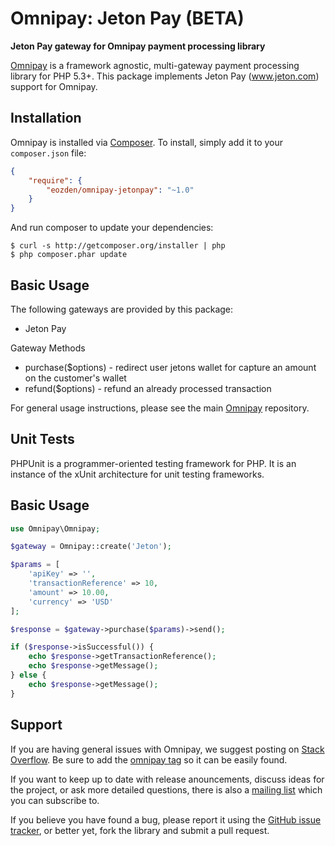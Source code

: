 # Omnipay: Jeton Pay (BETA)

**Jeton Pay gateway for Omnipay payment processing library**

[Omnipay](https://github.com/thephpleague/omnipay) is a framework agnostic, multi-gateway payment
processing library for PHP 5.3+. This package implements Jeton Pay (www.jeton.com) support for Omnipay.

## Installation

Omnipay is installed via [Composer](http://getcomposer.org/). To install, simply add it
to your `composer.json` file:

```json
{
    "require": {
        "eozden/omnipay-jetonpay": "~1.0"
    }
}
```

And run composer to update your dependencies:

    $ curl -s http://getcomposer.org/installer | php
    $ php composer.phar update

## Basic Usage

The following gateways are provided by this package:

* Jeton Pay

Gateway Methods

* purchase($options) - redirect user jetons wallet for capture an amount on the customer's wallet
* refund($options) - refund an already processed transaction

For general usage instructions, please see the main [Omnipay](https://github.com/thephpleague/omnipay)
repository.

## Unit Tests

PHPUnit is a programmer-oriented testing framework for PHP. It is an instance of the xUnit architecture for unit testing frameworks.

## Basic Usage
```php
use Omnipay\Omnipay;

$gateway = Omnipay::create('Jeton');

$params = [
    'apiKey' => '',
    'transactionReference' => 10,
    'amount' => 10.00,
    'currency' => 'USD'
];

$response = $gateway->purchase($params)->send();

if ($response->isSuccessful()) {
    echo $response->getTransactionReference();
    echo $response->getMessage();
} else {
    echo $response->getMessage();
}
```

## Support

If you are having general issues with Omnipay, we suggest posting on
[Stack Overflow](http://stackoverflow.com/). Be sure to add the
[omnipay tag](http://stackoverflow.com/questions/tagged/omnipay) so it can be easily found.

If you want to keep up to date with release anouncements, discuss ideas for the project, or ask more detailed questions, there is also a [mailing list](https://groups.google.com/forum/#!forum/omnipay) which
you can subscribe to.

If you believe you have found a bug, please report it using the [GitHub issue tracker](https://github.com/eozden/omnipay-jetonpay/issues),
or better yet, fork the library and submit a pull request.
